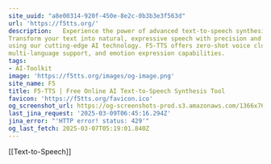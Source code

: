 ```yaml
---
site_uuid: "a8e00314-920f-450e-8e2c-0b3b3e3f563d"
url: 'https://f5tts.org/'
description:   Experience the power of advanced text-to-speech synthesis with F5-TTS.
Transform your text into natural, expressive speech with precision and ease
using our cutting-edge AI technology. F5-TTS offers zero-shot voice cloning,
multi-language support, and emotion expression capabilities.
tags:
- AI-Toolkit
image: 'https://f5tts.org/images/og-image.png'
site_name: F5
title: F5-TTS | Free Online AI Text-to-Speech Synthesis Tool
favicon: 'https://f5tts.org/favicon.ico'
og_screenshot_url: https://og-screenshots-prod.s3.amazonaws.com/1366x768/80/false/03f0f364a8b9acc81b0620e4e8f4934480def2f56953c486186d90090397aa24.jpeg
last_jina_request: '2025-03-09T06:45:16.294Z'
jina_error: "'HTTP error! status: 429'"
og_last_fetch: 2025-03-07T05:19:01.840Z
---
```

[[Text-to-Speech]]

